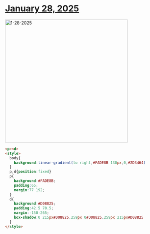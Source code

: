 # [January 28, 2025](https://cssbattle.dev/play/8Gjx84Dtq5yoT1zgbptT)

<img src="https://firebasestorage.googleapis.com/v0/b/cssbattleapp.appspot.com/o/user%2Fe6YbeBahWNPT7VpE2rE2p85byxa2%2Ftargets%2Ftarget_qPtLaPu@2x.png?alt=media" width="400" alt="1-28-2025" />

```html
<p><d>
<style>
  body{
    background:linear-gradient(to right,#FADE8B 130px,0,#2D3464)
  }
  p,d{position:fixed}
  p{
    background:#FADE8B;
    padding:65;
    margin:77 192;
  }
  d{
    background:#D08825;
    padding:42.5 70.5;
    margin:-150-265;
    box-shadow:0 215px#D08825,259px 0#D08825,259px 215px#D08825
  }
</style>
```
